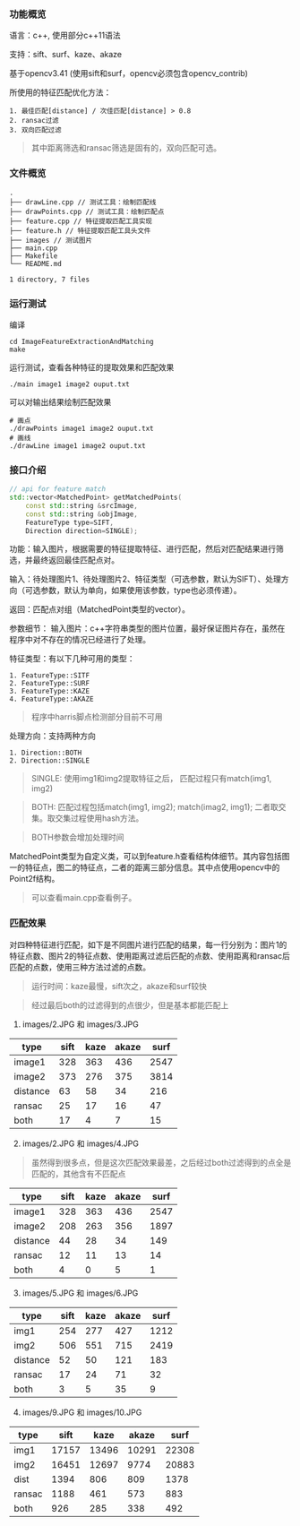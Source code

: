 ### 功能概览

语言：c++, 使用部分c++11语法

支持：sift、surf、kaze、akaze

基于opencv3.41 (使用sift和surf，opencv必须包含opencv_contrib)

所使用的特征匹配优化方法：

    1. 最佳匹配[distance] / 次佳匹配[distance] > 0.8
    2. ransac过滤
    3. 双向匹配过滤
> 其中距离筛选和ransac筛选是固有的，双向匹配可选。

### 文件概览
```
.
├── drawLine.cpp // 测试工具：绘制匹配线
├── drawPoints.cpp // 测试工具：绘制匹配点
├── feature.cpp // 特征提取匹配工具实现
├── feature.h // 特征提取匹配工具头文件
├── images // 测试图片
├── main.cpp 
├── Makefile
└── README.md

1 directory, 7 files

```

### 运行测试
编译

``` shell
cd ImageFeatureExtractionAndMatching
make
```

运行测试，查看各种特征的提取效果和匹配效果

```shell
./main image1 image2 ouput.txt
```

可以对输出结果绘制匹配效果
```shell
# 画点
./drawPoints image1 image2 ouput.txt
# 画线
./drawLine image1 image2 ouput.txt
```

### 接口介绍

```cpp
// api for feature match
std::vector<MatchedPoint> getMatchedPoints(
    const std::string &srcImage,
    const std::string &objImage,
    FeatureType type=SIFT,
    Direction direction=SINGLE);

```
功能：输入图片，根据需要的特征提取特征、进行匹配，然后对匹配结果进行筛选，并最终返回最佳匹配点对。

输入：待处理图片1、待处理图片2、特征类型（可选参数，默认为SIFT）、处理方向（可选参数，默认为单向，如果使用该参数，type也必须传递）。

返回：匹配点对组（MatchedPoint类型的vector）。

参数细节：
输入图片：c++字符串类型的图片位置，最好保证图片存在，虽然在程序中对不存在的情况已经进行了处理。

特征类型：有以下几种可用的类型：

    1. FeatureType::SITF
    2. FeatureType::SURF
    3. FeatureType::KAZE
    4. FeatureType::AKAZE

> 程序中harris脚点检测部分目前不可用

处理方向：支持两种方向

    1. Direction::BOTH
    2. Direction::SINGLE

> SINGLE: 使用img1和img2提取特征之后，
匹配过程只有match(img1, img2)

> BOTH: 匹配过程包括match(img1, img2); match(imag2, img1); 二者取交集。取交集过程使用hash方法。

> BOTH参数会增加处理时间

MatchedPoint类型为自定义类，可以到feature.h查看结构体细节。其内容包括图一的特征点，图二的特征点，二者的距离三部分信息。其中点使用opencv中的Point2f结构。

> 可以查看main.cpp查看例子。

### 匹配效果
对四种特征进行匹配，如下是不同图片进行匹配的结果，每一行分别为：图片1的特征点数、图片2的特征点数、使用距离过滤后匹配的点数、使用距离和ransac后匹配的点数，使用三种方法过滤的点数。

> 运行时间：kaze最慢，sift次之，akaze和surf较快

> 经过最后both的过滤得到的点很少，但是基本都能匹配上

1. images/2.JPG 和 images/3.JPG

| type     | sift | kaze | akaze | surf |
| -------- | ---- | ---- | ----- | ---- |
| image1   | 328  | 363  | 436   | 2547 |
| image2   | 373  | 276  | 375   | 3814 |
| distance | 63   | 58   | 34    | 216  |
| ransac   | 25   | 17   | 16    | 47   |
| both     | 17   | 4    | 7     | 15   |

2. images/2.JPG 和 images/4.JPG

> 虽然得到很多点，但是这次匹配效果最差，之后经过both过滤得到的点全是匹配的，其他含有不匹配点

| type     | sift | kaze | akaze | surf |
| -------- | ---- | ---- | ----- | ---- |
| image1   | 328  | 363  | 436   | 2547 |
| image2   | 208  | 263  | 356   | 1897 |
| distance | 44   | 28   | 34    | 149  |
| ransac   | 12   | 11   | 13    | 14   |
| both     | 4    | 0    | 5     | 1    |

3. images/5.JPG 和 images/6.JPG

| type     | sift | kaze | akaze | surf |
| -------- | ---- | ---- | ----- | ---- |
| img1     | 254  | 277  | 427   | 1212 |
| img2     | 506  | 551  | 715   | 2419 |
| distance | 52   | 50   | 121   | 183  |
| ransac   | 17   | 24   | 71    | 32   |
| both     | 3    | 5    | 35    | 9    |

4. images/9.JPG 和 images/10.JPG

| type   | sift  | kaze  | akaze | surf  |
| ------ | ----- | ----- | ----- | ----- |
| img1   | 17157 | 13496 | 10291 | 22308 |
| img2   | 16451 | 12697 | 9774  | 20883 |
| dist   | 1394  | 806   | 809   | 1378  |
| ransac | 1188  | 461   | 573   | 883   |
| both   | 926   | 285   | 338   | 492   |